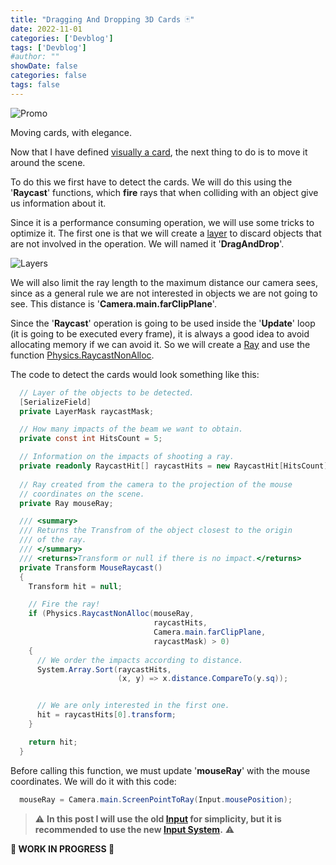 ```yaml
---
title: "Dragging And Dropping 3D Cards 🃏"
date: 2022-11-01
categories: ['Devblog']
tags: ['Devblog']
#author: ""
showDate: false
categories: false
tags: false
---
```


![Promo](/Dawn-Of-The-Cards/images/dragging_and_dropping_3d_cards/promo.gif "Promo")

Moving cards, with elegance.

<!--more-->

Now that I have defined [visually a card](https://fronkongames.github.io/Dawn-Of-The-Cards/article/rendering_a_card/), the next thing to do is to move it around the scene.

To do this we first have to detect the cards. We will do this using the '__Raycast__' functions, which __fire__ rays that when colliding with an object give us information about it.

Since it is a performance consuming operation, we will use some tricks to optimize it. The first one is that we will create a [layer](https://docs.unity3d.com/Manual/use-layers.html) to discard objects that are not involved in the operation. We will named it '__DragAndDrop__'.

![Layers](/Dawn-Of-The-Cards/images/dragging_and_dropping_3d_cards/layers.jpg "Layers")

We will also limit the ray length to the maximum distance our camera sees, since as a general rule we are not interested in objects we are not going to see. This distance is '__Camera.main.farClipPlane__'.

Since the '__Raycast__' operation is going to be used inside the '__Update__' loop (it is going to be executed every frame), it is always a good idea to avoid allocating memory if we can avoid it. So we will create a [Ray](https://docs.unity3d.com/ScriptReference/Ray.html) and use the function [Physics.RaycastNonAlloc](https://docs.unity3d.com/ScriptReference/Physics.RaycastNonAlloc.html).

The code to detect the cards would look something like this:

```c#
  // Layer of the objects to be detected.
  [SerializeField]
  private LayerMask raycastMask;

  // How many impacts of the beam we want to obtain.
  private const int HitsCount = 5;

  // Information on the impacts of shooting a ray.
  private readonly RaycastHit[] raycastHits = new RaycastHit[HitsCount];
  
  // Ray created from the camera to the projection of the mouse
  // coordinates on the scene.
  private Ray mouseRay;

  /// <summary>
  /// Returns the Transfrom of the object closest to the origin
  /// of the ray.
  /// </summary>
  /// <returns>Transform or null if there is no impact.</returns>
  private Transform MouseRaycast()
  {
    Transform hit = null;

    // Fire the ray!
    if (Physics.RaycastNonAlloc(mouseRay,
                                raycastHits,
                                Camera.main.farClipPlane,
                                raycastMask) > 0)
    {
      // We order the impacts according to distance.
      System.Array.Sort(raycastHits,
                        (x, y) => x.distance.CompareTo(y.sq));


      // We are only interested in the first one.
      hit = raycastHits[0].transform;
    }

    return hit;
  }  
```

Before calling this function, we must update '__mouseRay__' with the mouse coordinates. We will do it with this code:

```c#
  mouseRay = Camera.main.ScreenPointToRay(Input.mousePosition);
```

> ⚠️ **In this post I will use the old [Input](https://docs.unity3d.com/ScriptReference/Input.html) for simplicity, but it is recommended to use the new [Input System](https://docs.unity3d.com/Packages/com.unity.inputsystem@1.4/manual/QuickStartGuide.html).** ⚠️

**🚧 WORK IN PROGRESS 🚧**